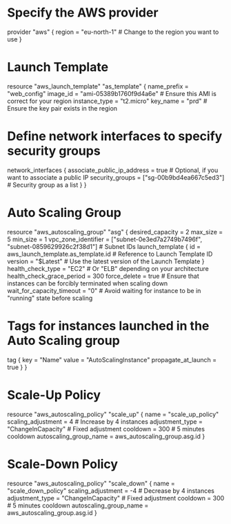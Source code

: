 # Specify the AWS provider
provider "aws" {
  region = "eu-north-1"  # Change to the region you want to use
}

# Launch Template
resource "aws_launch_template" "as_template" {
  name_prefix   = "web_config"
  image_id      = "ami-05389b1760f9d4a6e"  # Ensure this AMI is correct for your region
  instance_type = "t2.micro"
  key_name      = "prd"  # Ensure the key pair exists in the region

  

  # Define network interfaces to specify security groups
  network_interfaces {
    associate_public_ip_address = true  # Optional, if you want to associate a public IP
    security_groups            = ["sg-00b9bd4ea667c5ed3"]  # Security group as a list
  }
}

# Auto Scaling Group
resource "aws_autoscaling_group" "asg" {
  desired_capacity        = 2
  max_size                = 5
  min_size                = 1
  vpc_zone_identifier     = ["subnet-0e3ed7a2749b7496f", "subnet-0859629926c2f38d1"]  # Subnet IDs
  launch_template {
    id      = aws_launch_template.as_template.id  # Reference to Launch Template ID
    version = "$Latest"  # Use the latest version of the Launch Template
  }
  health_check_type       = "EC2"  # Or "ELB" depending on your architecture
  health_check_grace_period = 300
  force_delete            = true  # Ensure that instances can be forcibly terminated when scaling down
  wait_for_capacity_timeout = "0"  # Avoid waiting for instance to be in "running" state before scaling

  # Tags for instances launched in the Auto Scaling group
  tag {
    key                 = "Name"
    value               = "AutoScalingInstance"
    propagate_at_launch = true
  }
}

# Scale-Up Policy
resource "aws_autoscaling_policy" "scale_up" {
  name                   = "scale_up_policy"
  scaling_adjustment     = 4                     # Increase by 4 instances
  adjustment_type        = "ChangeInCapacity"     # Fixed adjustment
  cooldown               = 300                   # 5 minutes cooldown
  autoscaling_group_name = aws_autoscaling_group.asg.id
}

# Scale-Down Policy
resource "aws_autoscaling_policy" "scale_down" {
  name                   = "scale_down_policy"
  scaling_adjustment     = -4                    # Decrease by 4 instances
  adjustment_type        = "ChangeInCapacity"     # Fixed adjustment
  cooldown               = 300                   # 5 minutes cooldown
  autoscaling_group_name = aws_autoscaling_group.asg.id
}



